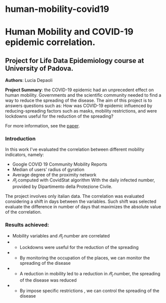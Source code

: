 # human-mobility-covid19
# Human Mobility and COVID-19 epidemic correlation. 

## Project for Life Data Epidemiology course at University of Padova.

**Authors**: Lucia Depaoli

**Project Summary**: the COVID-19 epidemic had an unprecedent effect on human mobility.
Governments and the scientific community needed to find a way to reduce the spreading of the disease.
The aim of this project is to answers questions such as: How was COVID-19 epidemic influenced by reducing-spreading factors such as masks, mobility restrictions, and were lockdowns useful for the reduction of the spreading?

For more information, see the [paper](https://github.com/luciadepaoli/smart-grid-shapley-value/blob/main/Smart_Grid_Depaoli_Fella.pdf).

### Introduction
In this work I've evaluated the correlation between different mobility indicators, namely:
- Google COVID 19 Community Mobility Reports
- Median of users' radius of gyration
- Average degree of the proximity network
- $𝑅_𝑡$ computed with CovidStat algorithm
With the daily infected number, provided by Dipartimento della Protezione Civile.

The project involves only italian data. The correlation was evaluated considering a shift in days between the variables. Such shift was selected evaluate the difference in number of days that maximizes the absolute value of the correlation.

### Results achieved:
- Mobility variables and $𝑅_𝑡$ number are correlated
- - Lockdowns were useful for the reduction of the spreading
- - By monitoring the occupation of the places, we can monitor the spreading of the disease
- - A reduction in mobility led to a reduction in $𝑅_𝑡$ number, the spreading of the disease was reduced
- - By impose specific restrictions , we can control the spreading of the disease
